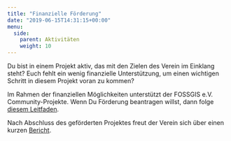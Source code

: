 ```yaml
---
title: "Finanzielle Förderung"
date: "2019-06-15T14:31:15+00:00"
menu:
  side:
    parent: Aktivitäten
    weight: 10
---
```


Du bist in einem Projekt aktiv, das mit den Zielen des Verein im Einklang steht? Euch fehlt ein wenig finanzielle Unterstützung, um einen wichtigen Schritt in diesem Projekt voran zu kommen?

Im Rahmen der finanziellen Möglichkeiten unterstützt der FOSSGIS e.V. Community-Projekte. Wenn Du Förderung beantragen willst, dann folge [diesem Leitfaden](http://www.fossgis.de/wiki/F%C3%B6rderantr%C3%A4ge).

Nach Abschluss des geförderten Projektes freut der Verein sich über einen kurzen [Bericht](http://www.fossgis.de/archiv_berichte.html).
